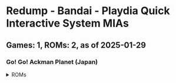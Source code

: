 # Redump - Bandai - Playdia Quick Interactive System MIAs
## Games: 1, ROMs: 2, as of 2025-01-29
### Go! Go! Ackman Planet (Japan)
<details>
<summary>ROMs</summary>

Go! Go! Ackman Planet (Japan) (Track 1).bin, CRC: 1cbf2c16

Go! Go! Ackman Planet (Japan) (Track 2).bin, CRC: f1974e93
</details>

